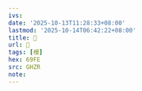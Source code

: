 ```yaml
---
ivs:
date: '2025-10-13T11:28:33+08:00'
lastmod: '2025-10-14T06:42:22+08:00'
title: 󰝨
url: 󰝨
tags: [槾]
hex: 69FE
src: GHZR
note:
---
```

